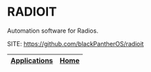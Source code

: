 # RADIOIT
 
 Automation software for Radios.
 
 SITE: https://github.com/blackPantherOS/radioit

 | [Applications](https://portable-linux-apps.github.io/apps.html) | [Home](https://portable-linux-apps.github.io)
 | --- | --- |
